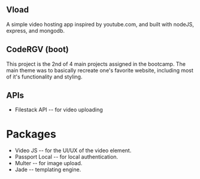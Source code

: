 ## Vload
A simple video hosting app inspired by youtube.com, and built with nodeJS, express, and mongodb.
## CodeRGV (boot)
This project is the 2nd of 4 main projects assigned in the bootcamp. The main theme was to basically recreate one's favorite website, including most of it's functionality and styling.

## APIs
* Filestack API -- for video uploading

# Packages
* Video JS -- for the UI/UX of the video element.
* Passport Local -- for local authentication.
* Multer -- for image upload.
* Jade -- templating engine.
